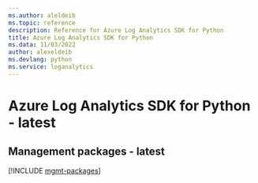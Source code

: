```yaml
---
ms.author: aleldeib
ms.topic: reference
description: Reference for Azure Log Analytics SDK for Python
title: Azure Log Analytics SDK for Python
ms.data: 11/03/2022
author: alexeldeib
ms.devlang: python
ms.service: loganalytics
---
```

# Azure Log Analytics SDK for Python - latest

## Management packages - latest
[!INCLUDE [mgmt-packages](log-analytics-mgmt-index.md)]
